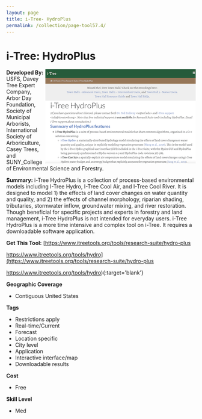 ```yaml
---
layout: page
title: i-Tree- HydroPlus
permalink: /collection/page-tool57.4/
---
```

# i-Tree: HydroPlus

<img src="/images/scaled_250_400/TOOLID_57.4_ScreenCapture-1.png" style="max-height:250px;max-width:400;" align="right"/>

**Developed By:** USFS, Davey Tree Expert Company, Arbor Day Foundation, Society of Municipal Arborists, International Society of Arboriculture, Casey Trees, and SUNY_College of Environmental Science and Forestry.

**Summary:** i-Tree HydroPlus is a collection of process-based environmental models including I-Tree Hydro, I-Tree Cool Air, and I-Tree Cool River. It is designed to model 1) the effects of land cover changes on water quantity and quality, and 2) the effects of channel morphology, riparian shading, tributaries, stormwater inflow, groundwater mixing, and river restoration. Though beneficial for specific projects and experts in forestry and land management, i-Tree HydroPlus is not intended for everyday users. i-Tree HydroPlus is a more time intensive and complex tool on i-Tree. It requires a downloadable software application.

**Get This Tool:** [https://www.itreetools.org/tools/research-suite/hydro-plus


https://www.itreetools.org/tools/hydro](https://www.itreetools.org/tools/research-suite/hydro-plus


https://www.itreetools.org/tools/hydro){:target='blank'}

**Geographic Coverage**

* Contiguous United States

**Tags**

*  Restrictions apply
*  Real-time/Current
*  Forecast
*  Location specific
*  City level
*  Application
*  Interactive interface/map
*  Downloadable results

**Cost**

* Free

**Skill Level**

* Med
